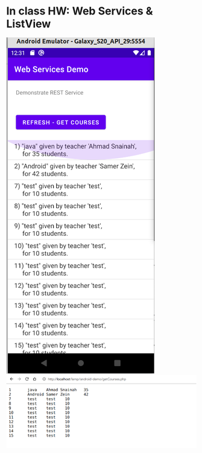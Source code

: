 # In class HW: Web Services & ListView

<img src="https://github.com/MuathAmer/android-inclass-hw/blob/master/android.png?raw=true"/>
<img src="https://github.com/MuathAmer/android-inclass-hw/blob/master/http_req.png?raw=true" />
